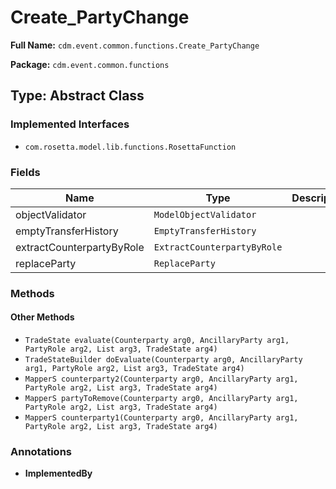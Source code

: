 # Create_PartyChange

**Full Name:** `cdm.event.common.functions.Create_PartyChange`

**Package:** `cdm.event.common.functions`

## Type: Abstract Class

### Implemented Interfaces

- `com.rosetta.model.lib.functions.RosettaFunction`

### Fields

| Name | Type | Description |
|------|------|-------------|
| objectValidator | `ModelObjectValidator` |  |
| emptyTransferHistory | `EmptyTransferHistory` |  |
| extractCounterpartyByRole | `ExtractCounterpartyByRole` |  |
| replaceParty | `ReplaceParty` |  |

### Methods

#### Other Methods

- `TradeState evaluate(Counterparty arg0, AncillaryParty arg1, PartyRole arg2, List arg3, TradeState arg4)`
- `TradeStateBuilder doEvaluate(Counterparty arg0, AncillaryParty arg1, PartyRole arg2, List arg3, TradeState arg4)`
- `MapperS counterparty2(Counterparty arg0, AncillaryParty arg1, PartyRole arg2, List arg3, TradeState arg4)`
- `MapperS partyToRemove(Counterparty arg0, AncillaryParty arg1, PartyRole arg2, List arg3, TradeState arg4)`
- `MapperS counterparty1(Counterparty arg0, AncillaryParty arg1, PartyRole arg2, List arg3, TradeState arg4)`

### Annotations

- **ImplementedBy**

